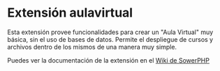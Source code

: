 Extensión aulavirtual
=====================

Esta extensión provee funcionalidades para crear un "Aula Virtual" muy básica,
sin el uso de bases de datos. Permite el despliegue de cursos y archivos dentro
de los mismos de una manera muy simple.

Puedes ver la documentación de la extensión en el
[Wiki de SowerPHP](http://wiki.sowerphp.org/doku.php/extensions/aulavirtual)
